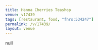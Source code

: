 ```yaml
---
title: Hanna Cherries Teashop
venue: v17439
tags: [restaurant, food, "fhrs:534247"]
permalink: /v/17439/
layout: venue
---
```

null